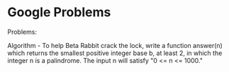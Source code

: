# Google Problems

Problems:

Algorithm - To help Beta Rabbit crack the lock, write a function answer(n) which returns the smallest positive integer base b, at least 2, in which the integer n is a palindrome. The input n will satisfy "0 <= n <= 1000."
